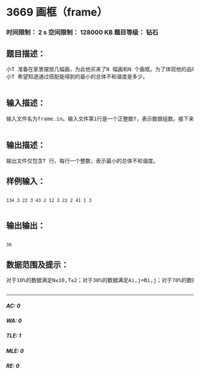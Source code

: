 # 3669 画框（frame）   
### 时间限制： 2 s     空间限制： 128000 KB     题目等级： 钻石  
## 题目描述：  

<pre>
小T 准备在家里摆放几幅画，为此他买来了N 幅画和N 个画框。为了体现他的品味，小T 希望能合理地搭配画与画框，使得其显得既不过于平庸也不太违和。对于第i 幅画与第j 个画框的配对，小T 都给出了这个配对的平凡度Ai,j 与违和度Bi,j。整个搭配方案的总体不和谐度为每对画与画框平凡度之和与每对画与画框违和度之和的乘积。具体来说，设搭配方案中第i 幅画与第Pi 个画框配对，则总体不和谐度为  
小T 希望知道通过搭配能得到的最小的总体不和谐度是多少。  

</pre>
  
  
## 输入描述：  

<pre>
输入文件名为frame.in。输入文件第1行是一个正整数T，表示数据组数。接下来是T组数据。对于每组数据：第1行是一个正整数N，表示有N对画和画框；第2到第N+1行，每行有N个非负整数，第i+1行第j个数表示Ai,j；第N+2到第2N+1行，每行有N个非负整数，第i+N+1行第j个数表示Bi,j。  

</pre>
  
  
## 输出描述：  

<pre>
输出文件仅包含T 行，每行一个整数，表示最小的总体不和谐度。
</pre>
  
  
## 样例输入：  

<pre><code>
134 3 22 3 43 2 12 3 22 2 41 1 3  

</code></pre>
  
  
## 输出输出：  

<pre><code>
30
</code></pre>
  
  
## 数据范围及提示：  

<pre>
对于10%的数据满足N≤10,T≤2；对于30%的数据满足Ai,j=Bi,j；对于70%的数据满足N≤40；对于100%的数据满足N≤70,T≤3,Ai,j≤200,Bi,j≤200。  

</pre>
  
  
***  

##### AC: 0  
##### WA: 0  
##### TLE: 1  
##### MLE: 0  
##### RE: 0  
